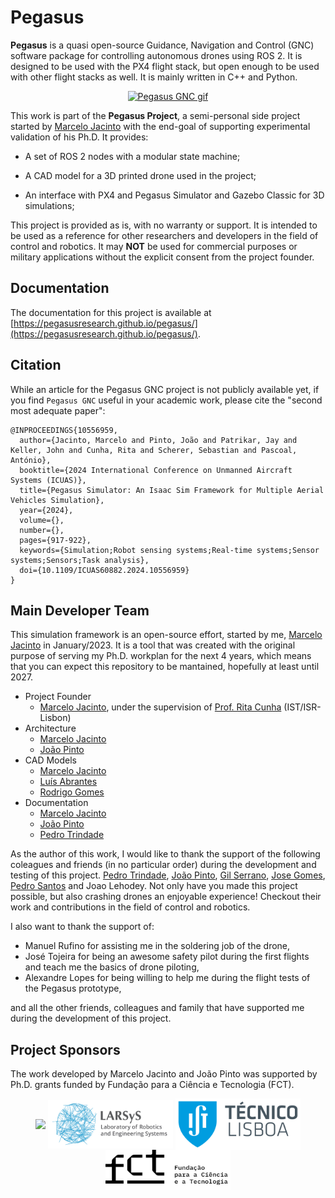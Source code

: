 # Pegasus

**Pegasus** is a quasi open-source Guidance, Navigation and Control (GNC) software package for controlling autonomous drones using ROS 2. 
It is designed to be used with the PX4 flight stack, but open enough to be used with other flight stacks as well. It is mainly written in C++ and Python.

<p align = "center">
  <a href="https://youtu.be/_11OCFwf_GE" target="_blank"><img src="docs/_static/formation.gif" alt="Pegasus GNC gif"/></a>
</p>

This work is part of the **Pegasus Project**, a semi-personal side project started by [Marcelo Jacinto](https://scholar.google.com/citations?user=tVPo_z0AAAAJ&hl=en) with the end-goal of supporting experimental validation of his Ph.D. It provides:

- A set of ROS 2 nodes with a modular state machine;

- A CAD model for a 3D printed drone used in the project;

- An interface with PX4 and Pegasus Simulator and Gazebo Classic for 3D simulations;

This project is provided as is, with no warranty or support. It is intended to be used as a reference for other researchers and developers in the field of control and robotics. It may **NOT**
be used for commercial purposes or military applications without the explicit consent from the project founder.

## Documentation

The documentation for this project is available at [https://pegasusresearch.github.io/pegasus/](https://pegasusresearch.github.io/pegasus/).

## Citation

While an article for the Pegasus GNC project is not publicly available yet, if you find ``Pegasus GNC`` useful in your academic work, please cite the "second most adequate paper":
```
@INPROCEEDINGS{10556959,
  author={Jacinto, Marcelo and Pinto, João and Patrikar, Jay and Keller, John and Cunha, Rita and Scherer, Sebastian and Pascoal, António},
  booktitle={2024 International Conference on Unmanned Aircraft Systems (ICUAS)}, 
  title={Pegasus Simulator: An Isaac Sim Framework for Multiple Aerial Vehicles Simulation}, 
  year={2024},
  volume={},
  number={},
  pages={917-922},
  keywords={Simulation;Robot sensing systems;Real-time systems;Sensor systems;Sensors;Task analysis},
  doi={10.1109/ICUAS60882.2024.10556959}
}
```

## Main Developer Team

This simulation framework is an open-source effort, started by me, [Marcelo Jacinto](https://scholar.google.com/citations?user=tVPo_z0AAAAJ&hl=en) in January/2023. It is a tool that was created with the original purpose of serving my Ph.D. workplan for the next 4 years, which means that you can expect this repository to be mantained, hopefully at least until 2027.

* Project Founder
	* [Marcelo Jacinto](https://github.com/MarceloJacinto), under the supervision of <u>Prof. Rita Cunha</u> (IST/ISR-Lisbon)
* Architecture
  * [Marcelo Jacinto](https://github.com/MarceloJacinto)
  * [João Pinto](https://github.com/jschpinto)
* CAD Models
  * [Marcelo Jacinto](https://github.com/MarceloJacinto)
  * [Luís Abrantes](https://github.com/abrantessss)
  * [Rodrigo Gomes](https://github.com/rodrigofpgomes)
* Documentation
  * [Marcelo Jacinto](https://github.com/MarceloJacinto)
  * [João Pinto](https://github.com/jschpinto)
  * [Pedro Trindade](https://scholar.google.com/citations?hl=en&user=eFG-wQ0AAAAJ)

As the author of this work, I would like to thank the support of the following coleagues and friends (in no particular order) during the development and testing of this project.
[Pedro Trindade](https://scholar.google.com/citations?hl=en&user=eFG-wQ0AAAAJ), [João Pinto](https://github.com/jschpinto), [Gil Serrano](https://scholar.google.com/citations?hl=en&user=h_6XghgAAAAJ), [Jose Gomes](https://scholar.google.com/citations?hl=en&user=PECAagsAAAAJ), [Pedro Santos](https://scholar.google.com/citations?hl=en&user=HOhIHJAAAAAJ) and Joao Lehodey. Not only have you made this project possible, but also crashing drones an enjoyable experience! Checkout their work and contributions in the field of control and robotics.

I also want to thank the support of:

* Manuel Rufino for assisting me in the soldering job of the drone, 
* José Tojeira for being an awesome safety pilot during the first flights and teach me the basics of drone piloting,
* Alexandre Lopes for being willing to help me during the flight tests of the Pegasus prototype,

and all the other friends, colleagues and family that have supported me during the development of this project.

 
## Project Sponsors
The work developed by Marcelo Jacinto and João Pinto was supported by Ph.D. grants funded by Fundação para a Ciência e Tecnologia (FCT).

<p float="left" align="center">
  <img src="docs/_static/logo_isr.png" width="200" align="center"/> 
  <img src="docs/_static/larsys_logo.png" width="200" align="center"/> 
  <img src="docs/_static/ist_logo.png" width="200" align="center"/> 
  <img src="docs/_static/logo_fct.png" width="200" align="center"/> 
</p>
